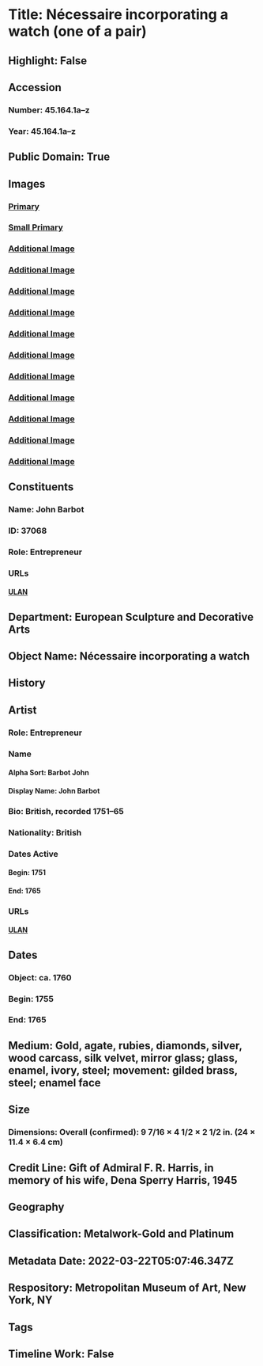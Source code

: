 # Title: Nécessaire incorporating a watch (one of a pair)
## Highlight: False
## Accession
### Number: 45.164.1a–z
### Year: 45.164.1a–z
## Public Domain: True
## Images
### [Primary](https://images.metmuseum.org/CRDImages/es/original/DP-12587-001.jpg)
### [Small Primary](https://images.metmuseum.org/CRDImages/es/web-large/DP-12587-001.jpg)
### [Additional Image](https://images.metmuseum.org/CRDImages/es/original/DP-12587-014.jpg)
### [Additional Image](https://images.metmuseum.org/CRDImages/es/original/DP-12587-016.jpg)
### [Additional Image](https://images.metmuseum.org/CRDImages/es/original/DP-12587-015.jpg)
### [Additional Image](https://images.metmuseum.org/CRDImages/es/original/DP-12587-017.jpg)
### [Additional Image](https://images.metmuseum.org/CRDImages/es/original/DP-12587-006.jpg)
### [Additional Image](https://images.metmuseum.org/CRDImages/es/original/DP-12587-005.jpg)
### [Additional Image](https://images.metmuseum.org/CRDImages/es/original/DP269728.jpg)
### [Additional Image](https://images.metmuseum.org/CRDImages/es/original/LC-45_164_1k-001.jpg)
### [Additional Image](https://images.metmuseum.org/CRDImages/es/original/LC-45_164_1k-002.jpg)
### [Additional Image](https://images.metmuseum.org/CRDImages/es/original/LC-45_164_1k-003.jpg)
### [Additional Image](https://images.metmuseum.org/CRDImages/es/original/135610.jpg)
## Constituents
### Name: John Barbot
### ID: 37068
### Role: Entrepreneur
### URLs
#### [ULAN](http://vocab.getty.edu/page/ulan/500046008)
## Department: European Sculpture and Decorative Arts
## Object Name: Nécessaire incorporating a watch
## History
## Artist
### Role: Entrepreneur
### Name
#### Alpha Sort: Barbot John
#### Display Name: John Barbot
### Bio: British, recorded 1751–65
### Nationality: British
### Dates Active
#### Begin: 1751
#### End: 1765
### URLs
#### [ULAN](http://vocab.getty.edu/page/ulan/500046008)
## Dates
### Object: ca. 1760
### Begin: 1755
### End: 1765
## Medium: Gold, agate, rubies, diamonds, silver, wood carcass, silk velvet, mirror glass; glass, enamel, ivory, steel; movement: gilded brass, steel; enamel face
## Size
### Dimensions: Overall (confirmed): 9 7/16 × 4 1/2 × 2 1/2 in. (24 × 11.4 × 6.4 cm)
## Credit Line: Gift of Admiral F. R. Harris, in memory of his wife, Dena Sperry Harris, 1945
## Geography
## Classification: Metalwork-Gold and Platinum
## Metadata Date: 2022-03-22T05:07:46.347Z
## Respository: Metropolitan Museum of Art, New York, NY
## Tags
## Timeline Work: False